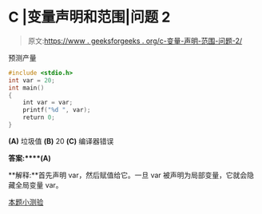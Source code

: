 # C |变量声明和范围|问题 2

> 原文:[https://www . geeksforgeeks . org/c-变量-声明-范围-问题-2/](https://www.geeksforgeeks.org/c-variable-declaration-and-scope-question-2/)

预测产量

```cpp
#include <stdio.h>
int var = 20;
int main()
{
    int var = var;
    printf("%d ", var);
    return 0;
}
```

**(A)** 垃圾值
**(B)** 20
**(C)** 编译器错误

**答案:****(A)**

**解释:**首先声明 var，然后赋值给它。一旦 var 被声明为局部变量，它就会隐藏全局变量 var。

[本题小测验](https://www.geeksforgeeks.org/quiz-corner-gq/)